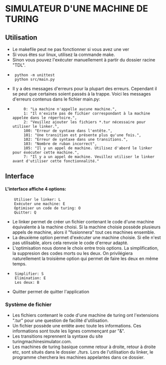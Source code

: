 # SIMULATEUR D'UNE MACHINE DE TURING
## Utilisation
 * Le makefile peut ne pas fonctionner si vous avez une ver
 * Si vous êtes sur linux, utilisez la commande make. 
 * Sinon vous pouvez l'exécuter manuellement à partir du dossier racine "TDL".
 *
        python -m unittest
        python src/main.py
 * Il y a des messages d'erreurs pour la plupart des erreurs. Cependant il se peut que certaines soient passés à la trappe. Voici les messages d'erreurs contenus dans le fichier main.py:
 *          0: "La machine n'appelle aucune machine.",
            1: "Il n'existe pas de fichier correspondant à la machine appelée dans le répertoire.",
            2: "Veuillez ajouter les fichiers *.tur nécessaire pour utiliser le linker.",
            100: "Erreur de syntaxe dans l'entête.", 
            101: "Une transition est présente plus qu'une fois.", 
            102: "Erreur de syntaxe dans une transitions.",
            103: "Nombre de ruban incorrect",
            105: "Il y un appel de machine. Utilisez d'abord le linker pour éxécuter cette machine.",
            7: "Il y a un appel de machine. Veuillez utiliser le linker avant d'utiliser cette fonctionnalité."
            
## Interface
#### L'interface affiche 4 options: 

        Utiliser le linker: L
        Exécuter une machine: E
        Optimiser un code de turing: O
        Quitter: Q

 * Le linker permet de créer un fichier contenant le code d'une machine équivalente à la machine choisi. Si la machine choisie possède plusieurs appels de machine, alors il "fusionnera" tout ces machines ensemble.
 * La deuxième option permet d'exécuter une machine choisie. Si elle n'est pas utilisable, alors cela renvoie le code d'erreur adapté.
 * L'optimisation nous donne le choix entre trois options. La simplification, la suppresion des codes morts ou les deux. On privilégiera naturellement la troisième option qui permet de faire les deux en même temps.
 * 
        Simplifier: S
        Elimination: E
        Les deux: B
 * Quitter permet de quitter l'application
 
### Système de fichier
 * Les fichiers contenant le code d'une machine de turing ont l'extensions ".tur" pour une question de facilité d'utilisation.
 * Un fichier possède une entête avec toute les informations. Ces informations sont toute les lignes commençant par "&".
 * Les transitions reprennent la syntaxe du site turingmachinesimulator.com.
 * Les machines de turing basique comme retour à droite, retour à droite etc, sont situés dans le dossier ./turs. Lors de l'utilisation du linker, le programme cherchera les machines appelantes dans ce dossier.
 
    
